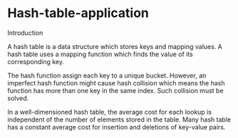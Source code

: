 # Hash-table-application

Introduction

A hash table is a data structure which stores keys and mapping values. A hash table uses a mapping function which finds the value of its corresponding key.
						
The hash function assign each key to a unique bucket. However, an imperfect hash function might cause hash collision which means the hash function has more than one key in the same index. Such collision must be solved.
						
In a well-dimensioned hash table, the average cost for each lookup is independent of the number of elements stored in the table. Many hash table has a constant average cost for insertion and deletions of key-value pairs.

